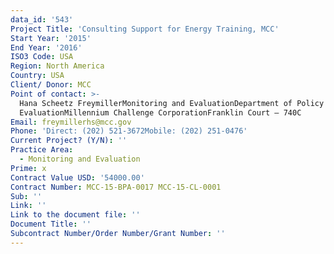 ```yaml
---
data_id: '543'
Project Title: 'Consulting Support for Energy Training, MCC'
Start Year: '2015'
End Year: '2016'
ISO3 Code: USA
Region: North America
Country: USA
Client/ Donor: MCC
Point of contact: >-
  Hana Scheetz FreymillerMonitoring and EvaluationDepartment of Policy and
  EvaluationMillennium Challenge CorporationFranklin Court – 740C
Email: freymillerhs@mcc.gov
Phone: 'Direct: (202) 521-3672Mobile: (202) 251-0476'
Current Project? (Y/N): ''
Practice Area:
  - Monitoring and Evaluation
Prime: x
Contract Value USD: '54000.00'
Contract Number: MCC‐15‐BPA‐0017 MCC‐15‐CL‐0001
Sub: ''
Link: ''
Link to the document file: ''
Document Title: ''
Subcontract Number/Order Number/Grant Number: ''
---
```

